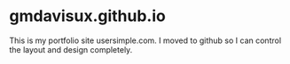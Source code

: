 # gmdavisux.github.io
This is my portfolio site usersimple.com. I moved to github so I can control the layout and design completely. 
